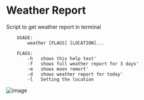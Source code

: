 # Weather Report

Script to get weather report in terminal

        USAGE:
            weather [FLAGS] [LOCATION]...
            
        FLAGS:
            -h   shows this help text'
            -f   shows full weather report for 3 days'
            -m   shows moon remort'
            -d   shows weather report for today'
            -l   Setting the location

![image](https://user-images.githubusercontent.com/20613957/132337646-8dda1ed1-f2fa-43bf-9ccf-2c1a73fbaff9.png)
